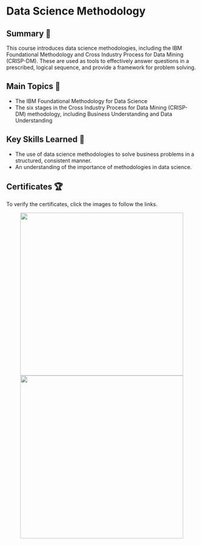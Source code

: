 # Data Science Methodology

## Summary 📄
This course introduces data science methodologies, including the IBM Foundational Methodology and Cross Industry Process for Data Mining (CRISP-DM). These are used as tools to effectively answer questions in a prescribed, logical sequence, and provide a framework for problem solving.

## Main Topics 📑
- The IBM Foundational Methodology for Data Science
- The six stages in the Cross Industry Process for Data Mining (CRISP-DM) methodology, including Business Understanding and Data Understanding

## Key Skills Learned 🔑
- The use of data science methodologies to solve business problems in a structured, consistent manner.
- An understanding of the importance of methodologies in data science.

## Certificates 🏆
To verify the certificates, click the images to follow the links.

<p align="middle">
  <a href="https://coursera.org/share/04829e8a860d9c3a97d7aa87fcccf857"><img src="https://user-images.githubusercontent.com/84391594/152699269-eca4a564-3720-43cb-99a3-8199c324dab7.png" height="430"></a>
  <a href="https://www.credly.com/badges/f6852cc8-7ee5-44ff-b8ad-e68692ec149b/public_url"><img src="https://user-images.githubusercontent.com/84391594/152699417-d59be44f-f459-4bda-b385-615d07f8ec47.png" height="430"></a>
</p>

